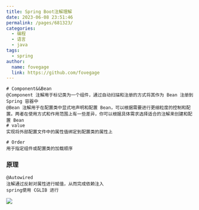 ```yaml
---
title: Spring Boot注解理解
date: 2023-06-08 23:51:46
permalink: /pages/681323/
categories:
  - 编程
  - 语言
  - java
tags:
  - spring
author:
  name: fovegage
  link: https://github.com/fovegage
---
```


```
# Component&&Bean  
@Component 注解用于标记类为一个组件，通过自动扫描和注册的方式将其作为 Bean 注册到 Spring 容器中  
@Bean 注解用于在配置类中显式地声明和配置 Bean，可以根据需要进行更细粒度的控制和配置。两者在使用方式和作用范围上有一些差异，你可以根据具体需求选择适合的注解来创建和配置 Bean  
# value  
实现将外部配置文件中的属性值绑定到配置类的属性上

# Order
用于指定组件或配置类的加载顺序

```

### 原理

```
@Autowired 
注解通过反射对属性进行赋值，从而完成依赖注入
spring使用 CGLIB 进行
```

![](https://obsidian-foveagge.oss-cn-beijing.aliyuncs.com/blog/HONj92.png)
